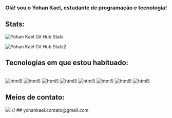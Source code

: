 ### Olá! sou o Yohan Kael, estudante de programação e tecnologia!

## Stats: 

![Yohan Kael Git Hub Stats](https://github-readme-stats.vercel.app/api?username=YohanKael&theme=dark)

![Yohan Kael Git Hub Stats2](https://github-readme-stats.vercel.app/api/top-langs/?username=YohanKael&theme=dark)


## Tecnologias em que estou habituado:

<div style="display: inline_block"><br/>
  <img align="center" alt="html5" src="https://img.shields.io/badge/React-20232A?style=for-the-badge&logo=react&logoColor=61DAFB"/>
   <img align="center" alt="html5" src="https://img.shields.io/badge/MySQL-00000F?style=for-the-badge&logo=mysql&logoColor=white"/>
   <img align="center" alt="html5" src="https://img.shields.io/badge/JavaScript-F7DF1E?style=for-the-badge&logo=javascript&logoColor=black"/>
  <img align="center" alt="html5" src="https://img.shields.io/badge/CSS3-1572B6?style=for-the-badge&logo=css3&logoColor=white"/>
  <img align="center" alt="html5" src="https://img.shields.io/badge/python-3670A0?style=for-the-badge&logo=python&logoColor=ffdd54"/>
  <img align="center" alt="html5" src="https://img.shields.io/badge/pandas-%23150458.svg?style=for-the-badge&logo=pandas&logoColor=white"/>
  <img align="center" alt="html5" src="https://img.shields.io/badge/numpy-%23013243.svg?style=for-the-badge&logo=numpy&logoColor=white"/>
  <img align="center" alt="html5" src="https://img.shields.io/badge/c%23-%23239120.svg?style=for-the-badge&logo=c-sharp&logoColor=white)"/>
  </div>
  
## Meios de contato:
<div>
  <a href="mailto:yohankael.contato@gmail.com" target="_blank"><img src="https://img.shields.io/badge/Gmail-D14836?style=for-the-badge&logo=gmail&logoColor=white" target= "_blank"></a>
  //
  ## yohankael.contato@gmail.com
  </div>
